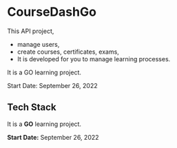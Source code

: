 # CourseDashGo

This API project,
- manage users,
- create courses, certificates, exams,
- It is developed for you to manage learning processes.

It is a GO learning project.

Start Date: September 26, 2022

## Tech Stack

It is a **GO** learning project.

**Start Date:** September 26, 2022

 
